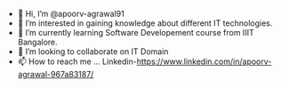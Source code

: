 - 👋 Hi, I’m @apoorv-agrawal91
- 👀 I’m interested in gaining knowledge about different IT technologies.
- 🌱 I’m currently learning Software Developement course from IIIT Bangalore.
- 💞️ I’m looking to collaborate on IT Domain
- 📫 How to reach me ... Linkedin-https://www.linkedin.com/in/apoorv-agrawal-967a83187/

<!---
apoorv-agrawal91/apoorv-agrawal91 is a ✨ special ✨ repository because its `README.md` (this file) appears on your GitHub profile.
You can click the Preview link to take a look at your changes.
--->
